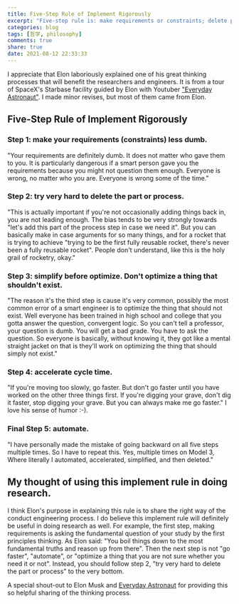 ```yaml
---
title: Five-Step Rule of Implement Rigorously
excerpt: "Five-step rule is: make requirements or constraints; delete part or process; simplify before optimize; accelerate cycle time; and finally automate."
categories: blog
tags: [哲学, philosophy]
comments: true
share: true
date: 2021-08-12 22:33:33
---
```


I appreciate that Elon laboriously explained one of his great thinking processes that will benefit the researchers and engineers. It is from a tour of SpaceX's Starbase facility guided by Elon with Youtuber ["Everyday Astronaut"](https://www.youtube.com/watch?v=t705r8ICkRw). I made minor revises, but most of them came from Elon. 

## Five-Step Rule of Implement Rigorously

### Step 1: make your requirements (constraints) less dumb. 

"Your requirements are definitely dumb. It does not matter who gave them to you. It is particularly dangerous if a smart person gave you the requirements because you might not question them enough. Everyone is wrong, no matter who you are. Everyone is wrong some of the time."

### Step 2: try very hard to delete the part or process. 

"This is actually important if you're not occasionally adding things back in, you are not leading enough. The bias tends to be very strongly towards "let's add this part of the process step in case we need it". But you can basically make in case arguments for so many things, and for a rocket that is trying to achieve "trying to be the first fully reusable rocket, there's never been a fully reusable rocket". People don't understand, like this is the holy grail of rocketry, okay."

### Step 3: simplify before optimize. Don't optimize a thing that shouldn't exist. 

"The reason it's the third step is cause it's very common, possibly the most common error of a smart engineer is to optimize the thing that should not exist. Well everyone has been trained in high school and college that you gotta answer the question, convergent logic. So you can't tell a professor, your question is dumb. You will get a bad grade. You have to ask the question. So everyone is basically, without knowing it, they got like a mental straight jacket on that is they'll work on optimizing the thing that should simply not exist."

### Step 4: accelerate cycle time. 

"If you're moving too slowly, go faster. But don't go faster until you have worked on the other three things first. If you're digging your grave, don't dig it faster, stop digging your grave. But you can always make me go faster." I love his sense of humor :-).

### Final Step 5: automate. 

"I have personally made the mistake of going backward on all five steps multiple times. So I have to repeat this. Yes, multiple times on Model 3, Where literally I automated, accelerated, simplified, and then deleted." 

## My thought of using this implement rule in doing research. 

I think Elon's purpose in explaining this rule is to share the right way of the conduct engineering process. I do believe this implement rule will definitely be useful in doing research as well. For example, the first step, making requirements is asking the fundamental question of your study by the first principles thinking. As Elon said: "You boil things down to the most fundamental truths and reason up from there". Then the next step is not "go faster", "automate", or "optimize a thing that you are not sure whether you need it or not". Instead, you should follow step 2, "try very hard to delete the part or process" to the very bottom. 

A special shout-out to Elon Musk and [Everyday Astronaut](https://www.youtube.com/watch?v=t705r8ICkRw) for providing this so helpful sharing of the thinking process. 